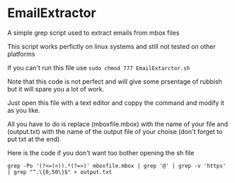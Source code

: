 # EmailExtractor

A simple grep script used to extract emails from mbox files

This script works perfictly on linux systems and still not tested on other platforms

If you can't run this file use ```sudo chmod 777 EmailExtarctor.sh```

Note that this code is not perfect and will give some prsentage of rubbish but it will spare you a lot of work.

Just open this file with a text editor and coppy the command and modify it as you like.

All you have to do is replace (mboxfile.mbox) with the name of your file and (output.txt) with the name of the output file of your choise (don't forget to put txt at the end).

Here is the code if you don't want too bother opening the sh file

```grep -Po '(?<=(<)).*(?=>)' mboxfile.mbox | grep '@' | grep -v 'https' | grep "^.\{0,50\}$" > output.txt```
